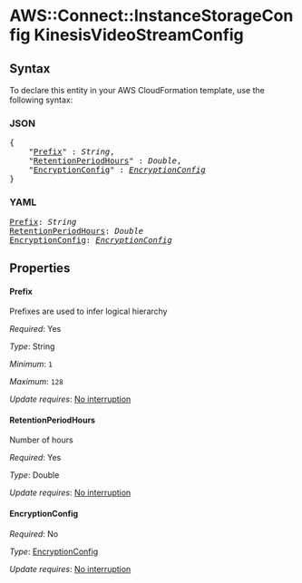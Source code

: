 # AWS::Connect::InstanceStorageConfig KinesisVideoStreamConfig

## Syntax

To declare this entity in your AWS CloudFormation template, use the following syntax:

### JSON

<pre>
{
    "<a href="#prefix" title="Prefix">Prefix</a>" : <i>String</i>,
    "<a href="#retentionperiodhours" title="RetentionPeriodHours">RetentionPeriodHours</a>" : <i>Double</i>,
    "<a href="#encryptionconfig" title="EncryptionConfig">EncryptionConfig</a>" : <i><a href="encryptionconfig.md">EncryptionConfig</a></i>
}
</pre>

### YAML

<pre>
<a href="#prefix" title="Prefix">Prefix</a>: <i>String</i>
<a href="#retentionperiodhours" title="RetentionPeriodHours">RetentionPeriodHours</a>: <i>Double</i>
<a href="#encryptionconfig" title="EncryptionConfig">EncryptionConfig</a>: <i><a href="encryptionconfig.md">EncryptionConfig</a></i>
</pre>

## Properties

#### Prefix

Prefixes are used to infer logical hierarchy

_Required_: Yes

_Type_: String

_Minimum_: <code>1</code>

_Maximum_: <code>128</code>

_Update requires_: [No interruption](https://docs.aws.amazon.com/AWSCloudFormation/latest/UserGuide/using-cfn-updating-stacks-update-behaviors.html#update-no-interrupt)

#### RetentionPeriodHours

Number of hours

_Required_: Yes

_Type_: Double

_Update requires_: [No interruption](https://docs.aws.amazon.com/AWSCloudFormation/latest/UserGuide/using-cfn-updating-stacks-update-behaviors.html#update-no-interrupt)

#### EncryptionConfig

_Required_: No

_Type_: <a href="encryptionconfig.md">EncryptionConfig</a>

_Update requires_: [No interruption](https://docs.aws.amazon.com/AWSCloudFormation/latest/UserGuide/using-cfn-updating-stacks-update-behaviors.html#update-no-interrupt)

